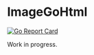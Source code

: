 # ImageGoHtml

[![Go Report Card](https://goreportcard.com/badge/github.com/insomnyawolf/ImageGoHtml)](https://goreportcard.com/report/github.com/insomnyawolf/ImageGoHtml)

Work in progress.
